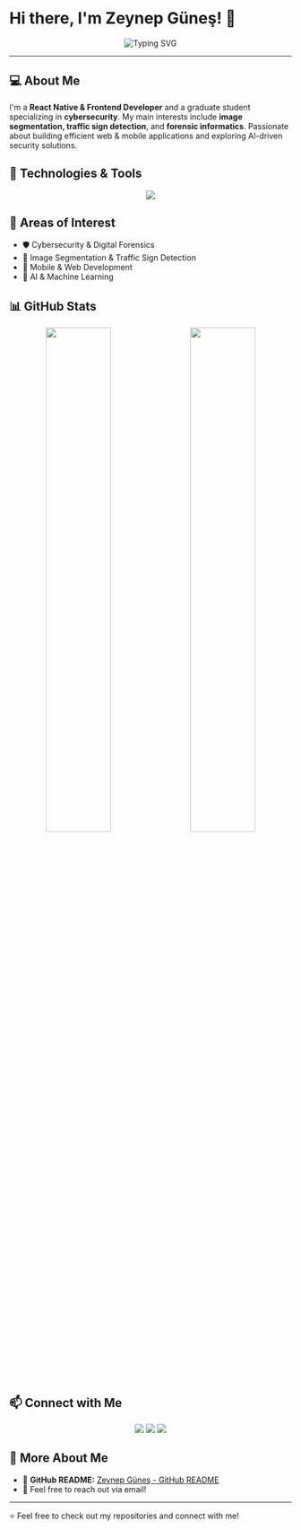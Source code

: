# Hi there, I'm Zeynep Güneş! 👋

<p align="center">
  <img src="https://readme-typing-svg.herokuapp.com?font=Fira+Code&weight=600&size=22&pause=1000&color=33A8FF&center=true&width=500&lines=React+Native+%26+Frontend+Developer;Cybersecurity+%7C+Forensic+Informatics;Passionate+about+AI+and+Security" alt="Typing SVG" />
</p>

---

## 💻 About Me
I'm a **React Native & Frontend Developer** and a graduate student specializing in **cybersecurity**. My main interests include **image segmentation, traffic sign detection**, and **forensic informatics**. Passionate about building efficient web & mobile applications and exploring AI-driven security solutions.

## 🚀 Technologies & Tools
<p align="center">
  <img src="https://skillicons.dev/icons?i=react,react-native,nextjs,redux,firebase,tailwind,ts,nodejs,html,css" />
</p>

## 🎯 Areas of Interest
- 🛡 Cybersecurity & Digital Forensics
- 🚦 Image Segmentation & Traffic Sign Detection
- 📱 Mobile & Web Development
- 🧠 AI & Machine Learning

## 📊 GitHub Stats
<p align="center">
  <img src="https://github-readme-stats.vercel.app/api?username=ZeynpGunes&show_icons=true&count_private=true&theme=tokyonight" width="48%"/>
  <span>&nbsp;&nbsp;</span>
  <img src="https://github-readme-stats.vercel.app/api/top-langs/?username=ZeynpGunes&layout=compact&theme=tokyonight" width="48%"/>
</p>

## 📫 Connect with Me
<p align="center">
  <a href="https://github.com/ZeynpGunes"><img src="https://img.shields.io/badge/GitHub-100000?logo=github&logoColor=white&style=flat" /></a>
  <a href="https://www.linkedin.com/in/zeynep-g%C3%BCne%C5%9F-b93773164/"><img src="https://img.shields.io/badge/LinkedIn-0077B5?logo=linkedin&logoColor=white&style=flat" /></a>
  <a href="mailto:guns.zeynp@gmail.com"><img src="https://img.shields.io/badge/Email-D14836?logo=gmail&logoColor=white&style=flat" /></a>
</p>

## 📄 More About Me
- 📂 **GitHub README:** [Zeynep Güneş - GitHub README](https://github.com/ZeynpGunes/ZeynpGunes)
- 💬 Feel free to reach out via email!

---
⭐ Feel free to check out my repositories and connect with me!
